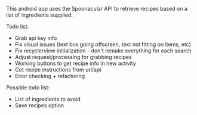 This android app uses the Spoonacular API to retrieve recipes based on a list of ingredients supplied.

Todo list:
- Grab api key info
- Fix visual issues (text box going offscreen, text not fitting on items, etc)
- Fix recyclerview initialization - don't remake everything for each search
- Adjust request/processing for grabbing recipes
- Working buttons to get recipe info in new activity
- Get recipe instructions from url/api
- Error checking + refactoring

Possible todo list:
- List of ingredients to avoid
- Save recipes option